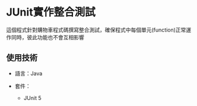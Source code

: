 # JUnit實作整合測試
這個程式針對購物車程式碼撰寫整合測試，確保程式中每個單元(function)正常運作同時，彼此功能也不會互相影響

## 使用技術
* 語言：Java

* 套件：
  * JUnit 5

